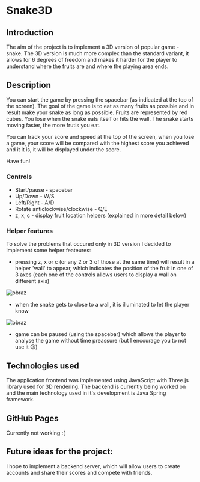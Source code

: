 # Snake3D

## Introduction

The aim of the project is to implement a 3D version of popular game - snake. The 3D version is much more complex than the standard variant,
it allows for 6 degrees of freedom and makes it harder for the player to understand where the fruits are and where the playing area ends.

## Description

You can start the game by pressing the spacebar (as indicated at the top of the screen).
The goal of the game is to eat as many fruits as possible and in result make your snake as long as possible. Fruits are represented by red cubes.
You lose when the snake eats itself or hits the wall. The snake starts moving faster, the more frutis you eat.

You can track your score and speed at the top of the screen, when you lose a game, your score will be compared with the highest score you achieved and
it it is, it will be displayed under the score.

Have fun!

### Controls
- Start/pause - spacebar
- Up/Down - W/S
- Left/Right - A/D
- Rotate anticlockwise/clockwise - Q/E
- z, x, c - display fruit location helpers (explained in more detail below)

### Helper features
To solve the problems that occured only in 3D version I decided to implement some helper feateures:

- pressing z, x or c (or any 2 or 3 of those at the same time) will result in a helper 'wall' to appear,
which indicates the position of the fruit in one of 3 axes (each one of the controls allows users to display a wall on different axis)

![obraz](https://user-images.githubusercontent.com/90579181/225307297-11a6fcdd-520b-4684-89ad-fb8ed813b600.png)


- when the snake gets to close to a wall, it is illuminated to let the player know

![obraz](https://user-images.githubusercontent.com/90579181/225307419-cccd265d-62db-416c-a087-756d90834969.png)

- game can be paused (using the spacebar) which allows the player to analyse the game without time preassure (but I encourage you to not use it 😉)

## Technologies used

The application frontend was implemented using JavaScript with Three.js library used for 3D rendering. The backend is currently being worked on and the main technology used in it's development is Java Spring framework.

## GitHub Pages

Currently not working :(

## Future ideas for the project:

I hope to implement a backend server, which will allow users to create accounts and share their scores and compete with friends.
